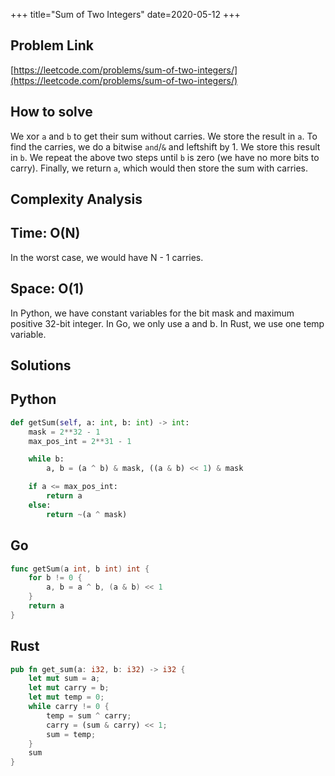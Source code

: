 +++
title="Sum of Two Integers"
date=2020-05-12
+++

## Problem Link

[https://leetcode.com/problems/sum-of-two-integers/](https://leetcode.com/problems/sum-of-two-integers/)

## How to solve

We xor `a` and `b` to get their sum without carries. We store the result in `a`. To find the carries, we do a bitwise `and`/`&` and leftshift by 1. We store this result in `b`. We repeat the above two steps until `b` is zero (we have no more bits to carry). Finally, we return `a`, which would then store the sum with carries.

## Complexity Analysis

## Time: O(N)

In the worst case, we would have N - 1 carries.

## Space: O(1)

In Python, we have constant variables for the bit mask and maximum positive 32-bit integer. In Go, we only use a and b. In Rust, we use one temp variable.

## Solutions

## Python

``` python
def getSum(self, a: int, b: int) -> int:
    mask = 2**32 - 1
    max_pos_int = 2**31 - 1

    while b:
        a, b = (a ^ b) & mask, ((a & b) << 1) & mask

    if a <= max_pos_int:
        return a
    else:
        return ~(a ^ mask)
```

## Go

``` go
func getSum(a int, b int) int {
    for b != 0 {
        a, b = a ^ b, (a & b) << 1
    }
    return a
}
```

## Rust

``` rust
pub fn get_sum(a: i32, b: i32) -> i32 {
    let mut sum = a;
    let mut carry = b;
    let mut temp = 0;
    while carry != 0 {
        temp = sum ^ carry;
        carry = (sum & carry) << 1;
        sum = temp;
    }
    sum
}
```
